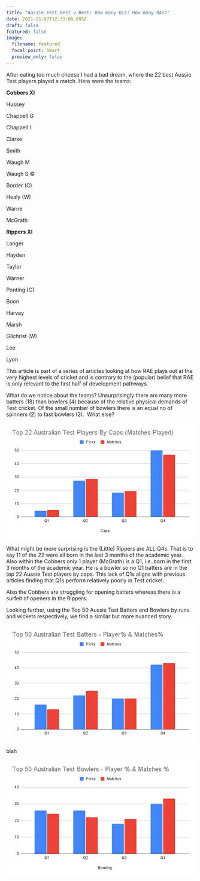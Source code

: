 ```yaml
---
title: "Aussie Test Best v Best: How many Q1s? How many Q4s?"
date: 2021-11-07T12:33:08.895Z
draft: false
featured: false
image:
  filename: featured
  focal_point: Smart
  preview_only: false
---
```

After eating too much cheese I had a bad dream, where the 22 best Aussie Test players played a match. Here were the teams:

**Cobbers XI**

Hussey

Chappell G

Chappell I

Clarke

Smith

Waugh M

Waugh S ©

Border (C)

Healy (W)

Warne

McGrath



**Rippers XI**

Langer

Hayden

Taylor

Warner

Ponting (C)

Boon

Harvey

Marsh

Gilchrist (W)

Lee

Lyon



This article is part of a series of articles looking at how RAE plays out at the very highest levels of cricket and is contrary to the (popular) belief that RAE is only relevant to the first half of development pathways.

What do we notice about the teams? Unsurprisingly there are many more batters (18) than bowlers (4) because of the relative physical demands of Test cricket. Of the small number of bowlers there is an equal no of spinners (2) to fast bowlers (2).  What else?

![](top-22-australian-test-players-by-caps-matches-played-.png)

What might be more surprising is the (Little) Rippers are ALL Q4s. That is to say 11 of the 22 were all born in the last 3 months of the academic year. Also within the Cobbers only 1 player (McGrath) is a Q1, i.e. born in the first 3 months of the academic year. He is a bowler so no Q1 batters are in the top 22 Aussie Test players by caps. This lack of Q1s aligns with previous articles finding that Q1s perform relatively poorly in Test cricket. <links>

Also the Cobbers are struggling for opening batters whereas there is a surfeit of openers in the Rippers.

Looking further, using the Top 50 Aussie Test Batters and Bowlers by runs and wickets respectively, we find a similar but more nuanced story.

![](top-50-australian-test-batters-player-matches-.png)

blah

![](top-50-australian-test-bowlers-player-matches-.png)